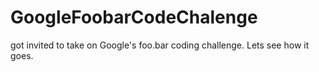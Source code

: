 # GoogleFoobarCodeChalenge
got invited to take on Google's foo.bar coding challenge. Lets see how it goes. 
